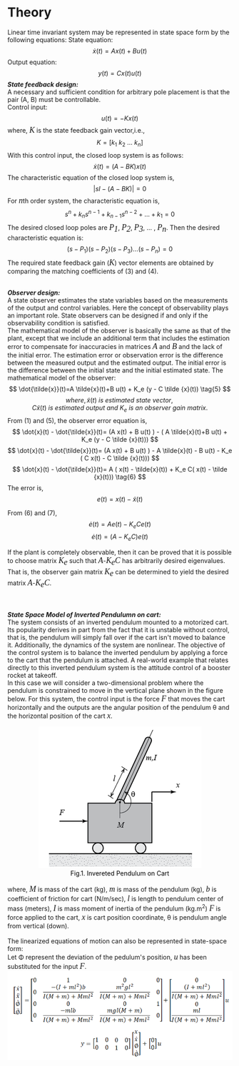 # Theory

Linear time invariant system may be represented in state space form by the following equations:
State equation:
$$ \dot{x}(t)=A x(t)+B u(t) \tag{1a} $$
Output equation:
$$ y(t)= C x(t) u(t) \tag{1b} $$
<b><i>State feedback design:</i></b> <br>
A necessary and sufficient condition for arbitrary pole placement is that the pair (A, B) must be controllable.<br/>
Control input:
$$ u(t)= - K x(t) \tag{2} $$
where, <span style="font-family:Bodoni MT;font-style:italic;font-size:18px">K</span> is the state feedback gain vector,i.e.,
$$ K = [k_1 \ k_2 \ ... \ k_n]  $$
With this control input, the closed loop system is as follows:
$$ \dot{x}(t)=(A-BK) x(t)  $$
The characteristic equation of the closed loop system is,
$$ |sI-(A-BK)|=0  $$
For <span style="font-family:Bodoni MT;font-style:italic;font-size:18px">n</span>th order system, the characteristic equation is,
$$ s^n + k_n s^{n-1} + k_{n-1} s^{n-2} + ... + k_1=0 \tag{3} $$
The desired closed loop poles are <span style="font-family:Bodoni MT;font-style:italic;font-size:18px">P</span><sub><span style="font-family:Bodoni MT;font-style:italic;font-size:18px">1</span></sub>, <span style="font-family:Bodoni MT;font-style:italic;font-size:18px">P</span><sub><span style="font-family:Bodoni MT;font-style:italic;font-size:18px">2</span></sub>, <span style="font-family:Bodoni MT;font-style:italic;font-size:18px">P</span><sub><span style="font-family:Bodoni MT;font-style:italic;font-size:18px">3</span></sub>, ... , <span style="font-family:Bodoni MT;font-style:italic;font-size:18px">P</span><sub><span style="font-family:Bodoni MT;font-style:italic;font-size:18px">n</span></sub>.
Then the desired characteristic equation is:
$$ (s-P_1)(s-P_2)(s-P_3)...(s-P_n)=0 \tag{4} $$
The required state feedback gain (<span style="font-family:Bodoni MT;font-style:italic;font-size:18px">K</span>) vector elements are obtained by comparing the matching coefficients of (3) and (4).
<br/><br/>

<b><i>Observer design:</i></b> <br>
A state observer estimates the state variables based on the measurements of the output and control variables. Here the concept of observability plays an important role. 
State observers can be designed if and only if the observability condition is satisfied.<br/>
The mathematical model of the observer is basically the same as that of the plant, except that we include an additional term that includes the estimation error to compensate for inaccuracies in matrices <span style="font-family:Bodoni MT;font-style:italic;font-size:18px">A</span> and
<span style="font-family:Bodoni MT;font-style:italic;font-size:18px">B</span> and the lack of the initial error. 
The estimation error or observation error is the difference between the measured output and the estimated output. The initial error is the difference between the initial state and the initial estimated state.
The mathematical model of the observer:
$$ \dot{\tilde{x}}(t)=A \tilde{x}(t)+B u(t) + K_e (y - C \tilde {x}(t)) \tag{5} $$
$$ where, \tilde {x}(t) \ is \ estimated \ state \ vector, C \tilde{x}(t)\ is \ estimated \ output \ and \ K_e \ is \ an \ observer \ gain \ matrix. $$
From (1) and (5), the observer error equation is,
$$ \dot{x}(t) - \dot{\tilde{x}}(t)= (A x(t) + B u(t) ) - ( A \tilde{x}(t)+B u(t) + K_e (y - C \tilde {x}(t)))  $$
$$ \dot{x}(t) - \dot{\tilde{x}}(t)= (A x(t) + B u(t) ) -  A \tilde{x}(t) - B u(t) - K_e ( C x(t) - C \tilde {x}(t)))  $$
$$ \dot{x}(t) - \dot{\tilde{x}}(t)= A ( x(t)  -  \tilde{x}(t)) + K_e C( x(t) -  \tilde {x}(t))) \tag{6} $$
The error is,
$$ e (t) = x(t) - \tilde {x}(t) \tag{7} $$

From (6) and (7),
$$ \dot {e}(t) = A e(t) - K_e C e(t) $$
$$ \dot {e}(t) = (A - K_e C) e(t) $$

If the plant is completely observable, then it can be proved that it is possible to choose matrix <span style="font-family:Bodoni MT;font-style:italic;font-size:18px">K</span><sub><span style="font-family:Bodoni MT;font-style:italic;font-size:18px">e</span></sub>
such that <span style="font-family:Bodoni MT;font-style:italic;font-size:18px">A</span>-<span style="font-family:Bodoni MT;font-style:italic;font-size:18px">K</span><sub><span style="font-family:Bodoni MT;font-style:italic;font-size:18px">e</span></sub><span style="font-family:Bodoni MT;font-style:italic;font-size:18px">C</span> has
arbitrarily desired eigenvalues. That is, the observer gain matrix <span style="font-family:Bodoni MT;font-style:italic;font-size:18px">K</span><sub><span style="font-family:Bodoni MT;font-style:italic;font-size:18px">e</span></sub>
can be determined to yield the desired matrix <span style="font-family:Bodoni MT;font-style:italic;font-size:18px">A</span>-<span style="font-family:Bodoni MT;font-style:italic;font-size:18px">K</span><sub><span style="font-family:Bodoni MT;font-style:italic;font-size:18px">e</span></sub><span style="font-family:Bodoni MT;font-style:italic;font-size:18px">C</span>.

<br/><br/>
<b><i>State Space Model of Inverted Pendulumn on cart:</i></b> <br>
The system consists of an inverted pendulum mounted to a motorized cart. Its popularity derives in part from the fact that it is unstable without control, that is, the pendulum will simply fall over if the cart isn't moved to balance it. 
Additionally, the dynamics of the system are nonlinear. The objective of the control system is to balance the inverted pendulum by applying a force to the cart that the pendulum is attached. A real-world example that relates directly to this inverted pendulum system is the attitude control of a booster rocket at takeoff.</br>
In this case we will consider a two-dimensional problem where the pendulum is constrained to move in the vertical plane shown in the figure below. For this system, the control input is the force <span style="font-family:Bodoni MT;font-style:italic;font-size:18px">F</span> that moves the cart horizontally and the outputs are the angular position of the pendulum &theta; and the horizontal position of the cart <span style="font-family:Bodoni MT;font-style:italic;font-size:18px">x</span>. </br>
<div align="center">
<img class="img-fluid"  src="./images/Inverted_Pendulum.png" alt=""><br>        
<figcaption style="color:black"> Fig.1. Invereted Pendulum on Cart</figcaption>						  
</div><br/>
where, <span style="font-family:Bodoni MT;font-style:italic;font-size:18px">M</span> is mass of the cart (kg), <span style="font-family:Bodoni MT;font-style:italic;font-size:18px">m</span> is mass of the pendulum (kg), 
<span style="font-family:Bodoni MT;font-style:italic;font-size:18px">b</span> is coefficient of friction for cart (N/m/sec), <span style="font-family:Bodoni MT;font-style:italic;font-size:18px">l</span> is length to pendulum center of mass (meters), <span style="font-family:Bodoni MT;font-style:italic;font-size:18px">I</span> is mass moment of inertia of the pendulum (kg.m<sup>2</sup>)
<span style="font-family:Bodoni MT;font-style:italic;font-size:18px">F</span> is force applied to the cart, <span style="font-family:Bodoni MT;font-style:italic;font-size:18px">x</span> is cart position coordinate, &theta; is pendulum angle from vertical (down).</br></br>
The linearized equations of motion can also be represented in state-space form:</br>
Let &Phi; represent the deviation of the pedulum's position, <span style="font-family:Bodoni MT;font-style:italic;font-size:18px">u</span> has been substituted for the input <span style="font-family:Bodoni MT;font-style:italic;font-size:18px">F</span>.
<div align="center">
<img class="img-fluid"  src="./images/SS_Pendulum_Cart.png" alt=""><br>  
</div><br/>





<script id="MathJax-script" async src="https://cdn.jsdelivr.net/npm/mathjax@3/es5/tex-mml-chtml.js"></script>